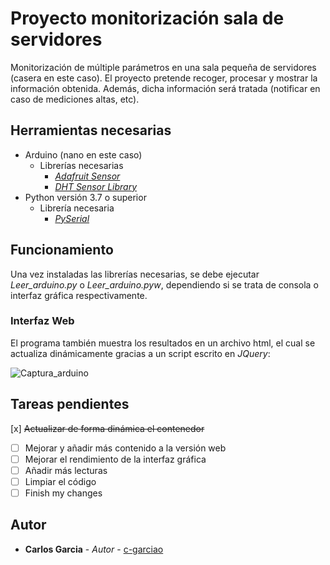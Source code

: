 # Proyecto monitorización sala de servidores
Monitorización de múltiple parámetros en una sala pequeña de servidores (casera en este caso). El proyecto pretende recoger, procesar y mostrar la información obtenida. Además, dicha información será tratada (notificar en caso de mediciones altas, etc).

## Herramientas necesarias

* Arduino (nano en este caso)
  * Librerías necesarias
      * [_Adafruit Sensor_](https://github.com/adafruit/Adafruit_Sensor)
      * [_DHT Sensor Library_](https://github.com/adafruit/DHT-sensor-library)
 * Python versión 3.7 o superior
   * Librería necesaria
     * [_PySerial_](https://pypi.org/project/pyserial/)
## Funcionamiento
Una vez instaladas las librerías necesarias, se debe ejecutar _Leer_arduino.py_ o _Leer_arduino.pyw_, dependiendo si se trata de consola o interfaz gráfica respectivamente.
### Interfaz Web
El programa también muestra los resultados en un archivo html, el cual se actualiza dinámicamente gracias a un script escrito en _JQuery_:

![Captura_arduino](https://user-images.githubusercontent.com/51420640/73871014-51c88980-484d-11ea-8397-5d0f4bb54e64.PNG)

## Tareas pendientes
[x] ~~Actualizar de forma dinámica el contenedor~~
- [ ] Mejorar y añadir más contenido a la versión web
- [ ] Mejorar el rendimiento de la interfaz gráfica
- [ ] Añadir más lecturas
- [ ] Limpiar el código
- [ ] Finish my changes

## Autor

* **Carlos Garcia** - *Autor* - [c-garciao](https://github.com/c-garciao)
